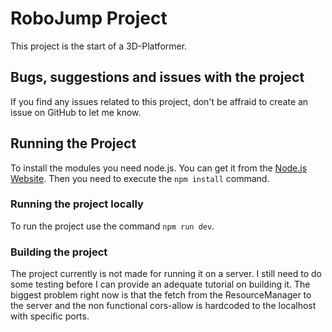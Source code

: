 # RoboJump Project
This project is the start of a 3D-Platformer.

## Bugs, suggestions and issues with the project
If you find any issues related to this project, don't be affraid to create an issue on GitHub to let me know.

## Running the Project
To install the modules you need node.js. You can get it from the [Node.js Website](https://nodejs.org/en). Then you need to execute the `npm install` command.

### Running the project locally
To run the project use the command `npm run dev`.

### Building the project
The project currently is not made for running it on a server. I still need to do some testing before I can provide an adequate tutorial on building it.
The biggest problem right now is that the fetch from the ResourceManager to the server and the non functional cors-allow is hardcoded to the localhost with specific ports.